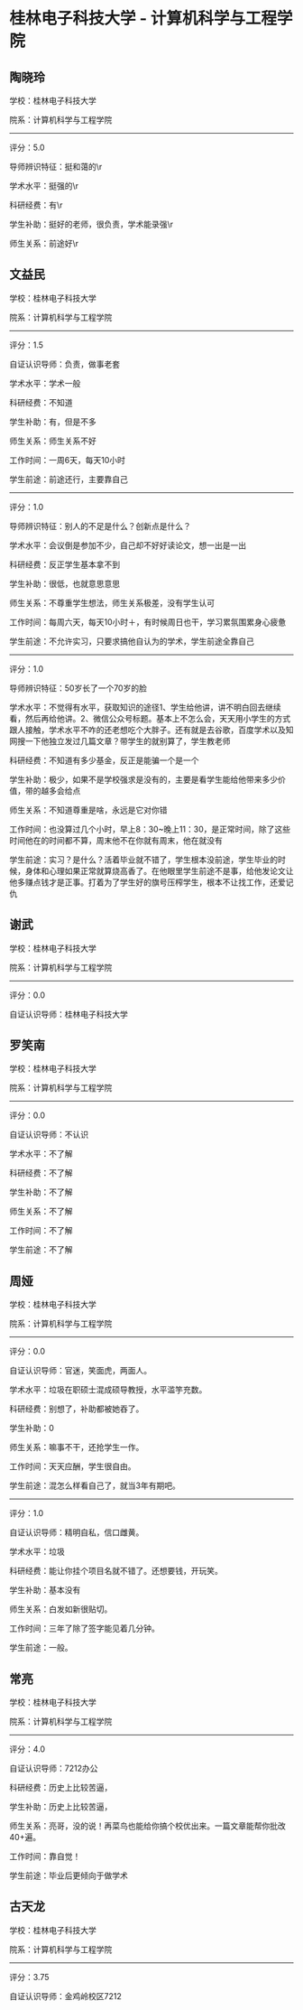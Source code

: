 # 桂林电子科技大学 - 计算机科学与工程学院

## 陶晓玲

学校：桂林电子科技大学

院系：计算机科学与工程学院

* * *

评分：5.0

导师辨识特征：挺和蔼的\r

学术水平：挺强的\r

科研经费：有\r

学生补助：挺好的老师，很负责，学术能录强\r

师生关系：前途好\r

## 文益民

学校：桂林电子科技大学

院系：计算机科学与工程学院

* * *

评分：1.5

自证认识导师：负责，做事老套

学术水平：学术一般

科研经费：不知道

学生补助：有，但是不多

师生关系：师生关系不好

工作时间：一周6天，每天10小时

学生前途：前途还行，主要靠自己

* * *

评分：1.0

导师辨识特征：别人的不足是什么？创新点是什么？

学术水平：会议倒是参加不少，自己却不好好读论文，想一出是一出

科研经费：反正学生基本拿不到

学生补助：很低，也就意思意思

师生关系：不尊重学生想法，师生关系极差，没有学生认可

工作时间：每周六天，每天10小时＋，有时候周日也干，学习累氛围累身心疲惫

学生前途：不允许实习，只要求搞他自认为的学术，学生前途全靠自己

* * *

评分：1.0

导师辨识特征：50岁长了一个70岁的脸

学术水平：不觉得有水平，获取知识的途径1、学生给他讲，讲不明白回去继续看，然后再给他讲。2、微信公众号标题。基本上不怎么会，天天用小学生的方式跟人接触，学术水平不咋的还老想吃个大胖子。还有就是去谷歌，百度学术以及知网搜一下他独立发过几篇文章？带学生的就别算了，学生教老师

科研经费：不知道有多少基金，反正是能骗一个是一个

学生补助：极少，如果不是学校强求是没有的，主要是看学生能给他带来多少价值，带的越多会给点

师生关系：不知道尊重是啥，永远是它对你错

工作时间：也没算过几个小时，早上8：30~晚上11：30，是正常时间，除了这些时间他在的时间都不算，周末他不在你就有周末，他在就没有

学生前途：实习？是什么？活着毕业就不错了，学生根本没前途，学生毕业的时候，身体和心理如果正常就算烧高香了。在他眼里学生前途不是事，给他发论文让他多赚点钱才是正事。打着为了学生好的旗号压榨学生，根本不让找工作，还爱记仇

## 谢武

学校：桂林电子科技大学

院系：计算机科学与工程学院

* * *

评分：0.0

自证认识导师：桂林电子科技大学

## 罗笑南

学校：桂林电子科技大学

院系：计算机科学与工程学院

* * *

评分：0.0

自证认识导师：不认识

学术水平：不了解

科研经费：不了解

学生补助：不了解

师生关系：不了解

工作时间：不了解

学生前途：不了解

## 周娅

学校：桂林电子科技大学

院系：计算机科学与工程学院

* * *

评分：0.0

自证认识导师：官迷，笑面虎，两面人。

学术水平：垃圾在职硕士混成硕导教授，水平滥竽充数。

科研经费：别想了，补助都被她吞了。

学生补助：0

师生关系：嘛事不干，还抢学生一作。

工作时间：天天应酬，学生很自由。

学生前途：混怎么样看自己了，就当3年有期吧。

* * *

评分：1.0

自证认识导师：精明自私，信口雌黄。

学术水平：垃圾

科研经费：能让你挂个项目名就不错了。还想要钱，开玩笑。

学生补助：基本没有

师生关系：白发如新很贴切。

工作时间：三年了除了签字能见着几分钟。

学生前途：一般。

## 常亮

学校：桂林电子科技大学

院系：计算机科学与工程学院

* * *

评分：4.0

自证认识导师：7212办公

科研经费：历史上比较苦逼，

学生补助：历史上比较苦逼，

师生关系：亮哥，没的说！再菜鸟也能给你搞个校优出来。一篇文章能帮你批改40+遍。

工作时间：靠自觉！

学生前途：毕业后更倾向于做学术

## 古天龙

学校：桂林电子科技大学

院系：计算机科学与工程学院

* * *

评分：3.75

自证认识导师：金鸡岭校区7212